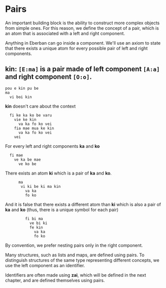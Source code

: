# Pairs

An important building block is the ability to construct more complex objects
from simple ones. For this reason, we define the concept of a pair, which is an
atom that is associated with a left and right component.

Anything in Eberban can go inside a component. We'll use an axiom to state that
there exists a unique atom for every possible pair of left and right components.

<spoiler>

__kin:__ `[E:ma]` is a pair made of left component `[A:a]` and right component `[O:o]`. 
---
``` 
pou e kin pu be 
ma 
  vi boi kin 
```

__kin__ doesn't care about the context

```
  fi ke ka ko be varu
    vie ke kin
      va ka fo ko vei
    fia mae mua ke kin
      va ka fo ko vei
    vei
```

For every left and right components __ka__ and __ko__ 

``` 
  fi mae 
    ve ka be mae  
      ve ko be 
``` 

There exists an atom __ki__ which is a pair of __ka__ and __ko__. 

``` 
      ma 
       vi ki be ki ma kin  
         va ka 
         fo ko 
``` 

And it is false that there exists a different atom than __ki__ which is also a 
pair of __ka__ and __ko__ (thus, there is a unique symbol for each pair) 

``` 
         fi bi ma 
           ve bi ki 
           fe kin 
             va ka 
             fo ko 
``` 
</spoiler>

By convention, we prefer nesting pairs only in the right component.

Many structures, such as lists and maps, are defined using pairs. To distinguish
structures of the same type representing different concepts, we use the
left component as an identifier.

Identifiers are often made using __zai__, which will be defined in the next
chapter, and are defined themselves using pairs.
